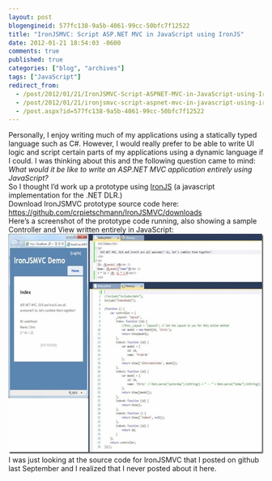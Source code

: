 ```yaml
---
layout: post
blogengineid: 577fc138-9a5b-4061-99cc-50bfc7f12522
title: "IronJSMVC: Script ASP.NET MVC in JavaScript using IronJS"
date: 2012-01-21 18:54:03 -0600
comments: true
published: true
categories: ["blog", "archives"]
tags: ["JavaScript"]
redirect_from: 
  - /post/2012/01/21/IronJSMVC-Script-ASPNET-MVC-in-JavaScript-using-IronJS
  - /post/2012/01/21/ironjsmvc-script-aspnet-mvc-in-javascript-using-ironjs
  - /post.aspx?id=577fc138-9a5b-4061-99cc-50bfc7f12522
---
```

<!-- more -->

Personally, I enjoy writing much of my applications using a statically typed language such as C#. However, I would really prefer to be able to write UI logic and script certain parts of my applications using a dynamic language if I could. I was thinking about this and the following question came to mind:  
*What would it be like to write an ASP.NET MVC application entirely using JavaScript?*  
So I thought I’d work up a prototype using <a href="https://github.com/fholm/IronJS/">IronJS</a> (a javascript implementation for the .NET DLR.)  
Download IronJSMVC prototype source code here:    <br /><a title="https://github.com/crpietschmann/IronJSMVC/downloads" href="https://github.com/crpietschmann/IronJSMVC/downloads">https://github.com/crpietschmann/IronJSMVC/downloads</a>  
Here’s a screenshot of the prototype code running, also showing a sample Controller and View written entirely in JavaScript:  
<a href="/images/posts/IronJSMVC_Preview1_Screenshot.jpg"><img style="background-image: none; border-right-width: 0px; padding-left: 0px; padding-right: 0px; display: inline; border-top-width: 0px; border-bottom-width: 0px; border-left-width: 0px; padding-top: 0px" title="IronJSMVC_Preview1_Screenshot" border="0" alt="IronJSMVC_Preview1_Screenshot" src="/images/posts/IronJSMVC_Preview1_Screenshot_thumb.jpg" width="644" height="435" /></a>  
I was just looking at the source code for IronJSMVC that I posted on github last September and I realized that I never posted about it here.
